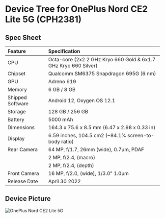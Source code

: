 #  Device Tree for OnePlus Nord CE2 Lite 5G (CPH2381)

## Spec Sheet

| Feature                 | Specification                                                              |
| :---------------------- | :--------------------------------                                          |
| CPU                     | Octa-core (2x2.2 GHz Kryo 660 Gold & 6x1.7 GHz Kryo 660 Silver)            |
| Chipset                 | Qualcomm SM6375 Snapdragon 695G (6 nm)                                     |
| GPU                     | Adreno 619                                                                 |
| Memory                  | 6 GB / 8 GB                                                                |
| Shipped Software        | Android 12, Oxygen OS 12.1                                                       |
| Storage                 | 128 GB / 256 GB                                                             |
| Battery                 | 5000 mAh                                                                   |
| Dimensions              | 164.3 x 75.6 x 8.5 mm (6.47 x 2.98 x 0.33 in)                               |
| Display                 | 6.59 inches, 104.5 cm2 (~84.1% screen-to-body ratio)                       |
| Rear Camera             | 64 MP, f/1.7, 26mm (wide), 0.7µm, PDAF                           |
|                         | 2 MP, f/2.4, (macro)                                              |
|                         | 2 MP, f/2.4, (depth)                                                       
| Front Camera            | 16 MP, f/2.0, (wide), 1/3.0" 1.0µm                                        |
| Release Date            | April 30 2022                                                              |

## Device Picture

![OnePlus Nord CE2 Lite 5G](https://fdn2.gsmarena.com/vv/pics/oneplus/oneplus-nord-ce-2-lite-5g-2.jpg "OnePlus Nord CE2 Lite 5G")
